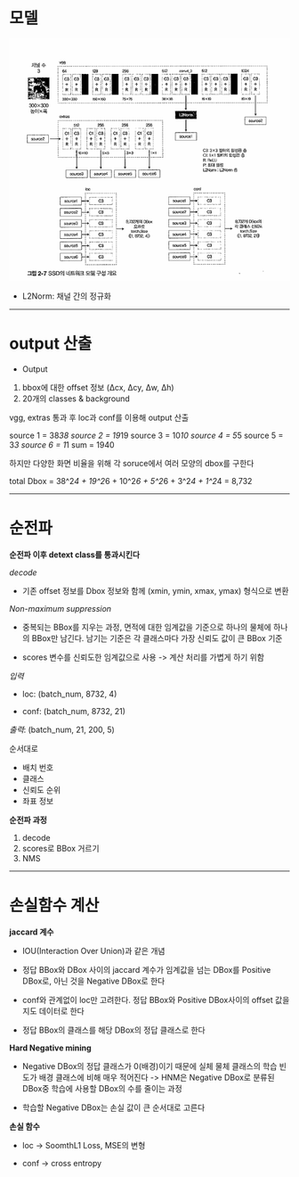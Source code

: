 # 모델

![ssd1](ssd1.png)

* L2Norm: 채널 간의 정규화

---

# output 산출

* Output
1. bbox에 대한 offset 정보 (Δcx, Δcy, Δw, Δh)
2. 20개의 classes & background


vgg, extras 통과 후 loc과 conf를 이용해 output 산출

source 1 = 38*38
source 2 = 19*19
source 3 = 10*10
source 4 = 5*5
source 5 = 3*3
source 6 = 1*1
sum = 1940

하지만 다양한 화면 비율을 위해 각 soruce에서 여러 모양의 dbox를 구한다

total Dbox = 38^2*4 + 19^2*6 + 10^2*6 + 5^2*6 + 3^2*4 + 1^2*4 = 8,732

---

# 순전파

**순전파 이후 detext class를 통과시킨다**

*decode*

* 기존 offset 정보를 Dbox 정보와 함께 (xmin, ymin, xmax, ymax) 형식으로 변환

*Non-maximum suppression*

* 중복되는 BBox를 지우는 과정, 면적에 대한 임계값을 기준으로 하나의 물체에 하나의 BBox만 남긴다. 남기는 기준은 각 클래스마다 가장 신뢰도 값이 큰 BBox 기준

* scores 변수를 신뢰도한 임계값으로 사용 -> 계산 처리를 가볍게 하기 위함

*입력*

* loc: (batch_num, 8732, 4)

* conf: (batch_num, 8732, 21)

*출력*: (batch_num, 21, 200, 5)

순서대로
* 배치 번호
* 클래스
* 신뢰도 순위
* 좌표 정보

**순전파 과정**
1. decode
2. scores로 BBox 거르기
3. NMS

---

# 손실함수 계산

**jaccard 계수**

* IOU(Interaction Over Union)과 같은 개념

* 정답 BBox와 DBox 사이의 jaccard 계수가 임계값을 넘는 DBox를 Positive DBox로, 아닌 것을 Negative DBox로 한다

* conf와 관계없이 loc만 고려한다. 정답 BBox와 Positive DBox사이의 offset 값을 지도 데이터로 한다

* 정답 BBox의 클래스를 해당 DBox의 정답 클래스로 한다

**Hard Negative mining**

* Negative DBox의 정답 클래스가 0(배경)이기 때문에 실체 물체 클래스의 학습 빈도가 배경 클래스에 비해 매우 적어진다 -> HNM은 Negative DBox로 분류된 DBox중 학습에 사용할 DBox의 수를 줄이는 과정

* 학습할 Negative DBox는 손실 값이 큰 순서대로 고른다

**손실 함수**

* loc -> SoomthL1 Loss, MSE의 변형

* conf -> cross entropy


